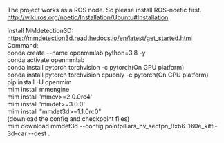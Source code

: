 The project works as a ROS node. So please install ROS-noetic first.
http://wiki.ros.org/noetic/Installation/Ubuntu#Installation



Install MMdetection3D:  
https://mmdetection3d.readthedocs.io/en/latest/get_started.html  
Command:  
conda create --name openmmlab python=3.8 -y  
conda activate openmmlab  
conda install pytorch torchvision -c pytorch(On GPU platform)  
conda install pytorch torchvision cpuonly -c pytorch(On CPU platform)  
pip install -U openmim  
mim install mmengine  
mim install 'mmcv>=2.0.0rc4'  
mim install 'mmdet>=3.0.0'  
mim install "mmdet3d>=1.1.0rc0"  
(download the config and checkpoint files)  
mim download mmdet3d --config pointpillars_hv_secfpn_8xb6-160e_kitti-3d-car --dest .  

